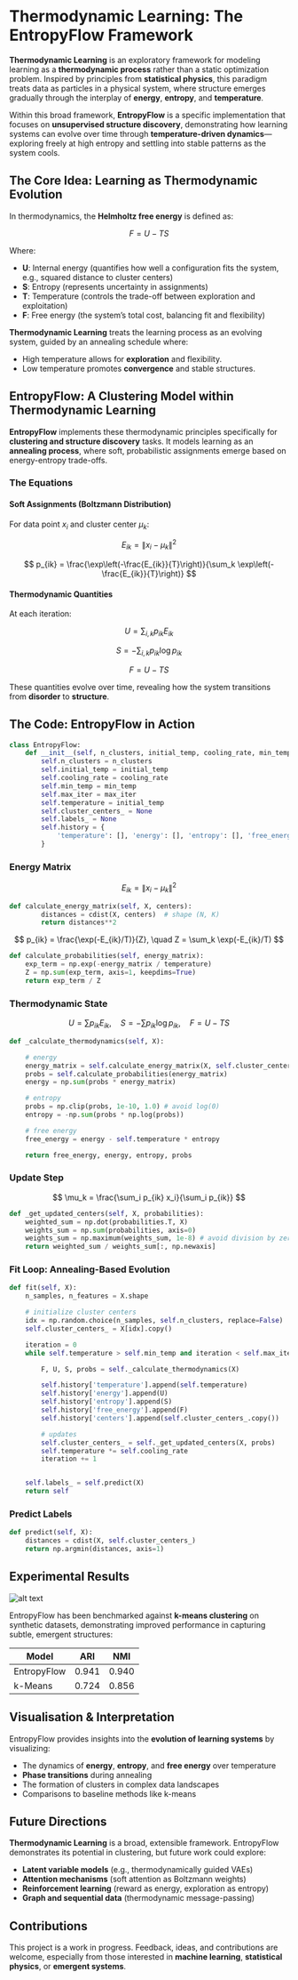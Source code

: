 

# Thermodynamic Learning: The EntropyFlow Framework

**Thermodynamic Learning** is an exploratory framework for modeling learning as a **thermodynamic process** rather than a static optimization problem. Inspired by principles from **statistical physics**, this paradigm treats data as particles in a physical system, where structure emerges gradually through the interplay of **energy**, **entropy**, and **temperature**.

Within this broad framework, **EntropyFlow** is a specific implementation that focuses on **unsupervised structure discovery**, demonstrating how learning systems can evolve over time through **temperature-driven dynamics**—exploring freely at high entropy and settling into stable patterns as the system cools.


## The Core Idea: Learning as Thermodynamic Evolution

In thermodynamics, the **Helmholtz free energy** is defined as:

$$
F = U - T S
$$

Where:

* **U**: Internal energy (quantifies how well a configuration fits the system, e.g., squared distance to cluster centers)
* **S**: Entropy (represents uncertainty in assignments)
* **T**: Temperature (controls the trade-off between exploration and exploitation)
* **F**: Free energy (the system’s total cost, balancing fit and flexibility)

**Thermodynamic Learning** treats the learning process as an evolving system, guided by an annealing schedule where:

* High temperature allows for **exploration** and flexibility.
* Low temperature promotes **convergence** and stable structures.



## EntropyFlow: A Clustering Model within Thermodynamic Learning

**EntropyFlow** implements these thermodynamic principles specifically for **clustering and structure discovery** tasks. It models learning as an **annealing process**, where soft, probabilistic assignments emerge based on energy-entropy trade-offs.

### The Equations

#### Soft Assignments (Boltzmann Distribution)

For data point $x_i$ and cluster center $\mu_k$:

$$
E_{ik} = \|x_i - \mu_k\|^2
$$

$$
p_{ik} = \frac{\exp\left(-\frac{E_{ik}}{T}\right)}{\sum_k \exp\left(-\frac{E_{ik}}{T}\right)}
$$

#### Thermodynamic Quantities

At each iteration:

$$
U = \sum_{i,k} p_{ik} E_{ik}
$$

$$
S = -\sum_{i,k} p_{ik} \log p_{ik}
$$

$$
F = U - T S
$$

These quantities evolve over time, revealing how the system transitions from **disorder** to **structure**.



## The Code: EntropyFlow in Action

```python
class EntropyFlow:
    def __init__(self, n_clusters, initial_temp, cooling_rate, min_temp, max_iter):
        self.n_clusters = n_clusters
        self.initial_temp = initial_temp
        self.cooling_rate = cooling_rate
        self.min_temp = min_temp
        self.max_iter = max_iter
        self.temperature = initial_temp
        self.cluster_centers_ = None
        self.labels_ = None
        self.history = {
            'temperature': [], 'energy': [], 'entropy': [], 'free_energy': [], 'centers': []
        }
```

### Energy Matrix

$$E_{ik} = \|x_i - \mu_k\|^2$$

```python
def calculate_energy_matrix(self, X, centers):
        distances = cdist(X, centers)  # shape (N, K)
        return distances**2
```

$$ p_{ik} = \frac{\exp(-E_{ik}/T)}{Z}, \quad Z = \sum_k \exp(-E_{ik}/T)  $$

```python
def calculate_probabilities(self, energy_matrix):
    exp_term = np.exp(-energy_matrix / temperature)
    Z = np.sum(exp_term, axis=1, keepdims=True)
    return exp_term / Z
```


### Thermodynamic State

$$ 
U = \sum p_{ik} E_{ik}, \quad S = -\sum p_{ik} \log p_{ik}, \quad F = U - T S
$$

```python
def _calculate_thermodynamics(self, X):

    # energy
    energy_matrix = self.calculate_energy_matrix(X, self.cluster_centers_)
    probs = self.calculate_probabilities(energy_matrix)
    energy = np.sum(probs * energy_matrix)

    # entropy
    probs = np.clip(probs, 1e-10, 1.0) # avoid log(0)
    entropy = -np.sum(probs * np.log(probs))

    # free energy
    free_energy = energy - self.temperature * entropy

    return free_energy, energy, entropy, probs
```


### Update Step

$$
\mu_k = \frac{\sum_i p_{ik} x_i}{\sum_i p_{ik}}
$$

```python
def _get_updated_centers(self, X, probabilities):
    weighted_sum = np.dot(probabilities.T, X)
    weights_sum = np.sum(probabilities, axis=0)
    weights_sum = np.maximum(weights_sum, 1e-8) # avoid division by zero
    return weighted_sum / weights_sum[:, np.newaxis]
```


### Fit Loop: Annealing-Based Evolution

```python
def fit(self, X):
    n_samples, n_features = X.shape

    # initialize cluster centers
    idx = np.random.choice(n_samples, self.n_clusters, replace=False)
    self.cluster_centers_ = X[idx].copy()

    iteration = 0
    while self.temperature > self.min_temp and iteration < self.max_iter:

        F, U, S, probs = self._calculate_thermodynamics(X)

        self.history['temperature'].append(self.temperature)
        self.history['energy'].append(U)
        self.history['entropy'].append(S)
        self.history['free_energy'].append(F)
        self.history['centers'].append(self.cluster_centers_.copy())

        # updates
        self.cluster_centers_ = self._get_updated_centers(X, probs)
        self.temperature *= self.cooling_rate
        iteration += 1


    self.labels_ = self.predict(X)
    return self
```


### Predict Labels

```python
def predict(self, X):
    distances = cdist(X, self.cluster_centers_)
    return np.argmin(distances, axis=1)
```



## Experimental Results

![alt text](figs/clusters.png "True and Predicted Clusters using EntropyFlow method")

EntropyFlow has been benchmarked against **k-means clustering** on synthetic datasets, demonstrating improved performance in capturing subtle, emergent structures:

| Model       | ARI   | NMI   |
| ----------- | ----- | ----- |
| EntropyFlow | 0.941 | 0.940 |
| k-Means     | 0.724 | 0.856 |





## Visualisation & Interpretation

EntropyFlow provides insights into the **evolution of learning systems** by visualizing:

* The dynamics of **energy**, **entropy**, and **free energy** over temperature
* **Phase transitions** during annealing
* The formation of clusters in complex data landscapes
* Comparisons to baseline methods like k-means


## Future Directions

**Thermodynamic Learning** is a broad, extensible framework. EntropyFlow demonstrates its potential in clustering, but future work could explore:

* **Latent variable models** (e.g., thermodynamically guided VAEs)
* **Attention mechanisms** (soft attention as Boltzmann weights)
* **Reinforcement learning** (reward as energy, exploration as entropy)
* **Graph and sequential data** (thermodynamic message-passing)



## Contributions

This project is a work in progress. Feedback, ideas, and contributions are welcome, especially from those interested in **machine learning**, **statistical physics**, or **emergent systems**.




